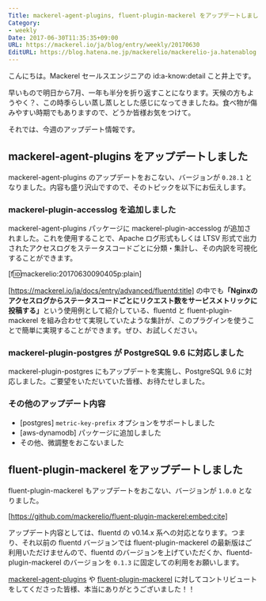 ```yaml
---
Title: mackerel-agent-plugins, fluent-plugin-mackerel をアップデートしました
Category:
- weekly
Date: 2017-06-30T11:35:35+09:00
URL: https://mackerel.io/ja/blog/entry/weekly/20170630
EditURL: https://blog.hatena.ne.jp/mackerelio/mackerelio-ja.hatenablog.mackerel.io/atom/entry/8599973812275283842
---
```


こんにちは。Mackerel セールスエンジニアの id:a-know:detail こと井上です。

早いもので明日から7月、一年も半分を折り返すことになります。天候の方もようやく？、この時季らしい蒸し蒸しとした感じになってきましたね。食べ物が傷みやすい時期でもありますので、どうか皆様お気をつけて。

それでは、今週のアップデート情報です。

## mackerel-agent-plugins をアップデートしました
mackerel-agent-plugins のアップデートをおこない、バージョンが `0.28.1` となりました。内容も盛り沢山ですので、そのトピックを以下にお伝えします。

### mackerel-plugin-accesslog を追加しました
mackerel-agent-plugins パッケージに mackerel-plugin-accesslog が追加されました。これを使用することで、Apache ログ形式もしくは LTSV 形式で出力されたアクセスログをステータスコードごとに分類・集計し、その内訳を可視化することができます。


[f:id:mackerelio:20170630090405p:plain]



[https://mackerel.io/ja/docs/entry/advanced/fluentd:title] の中でも<b>「Nginxのアクセスログからステータスコードごとにリクエスト数をサービスメトリックに投稿する」</b>という使用例として紹介している、fluentd と fluent-plugin-mackerel を組み合わせて実現していたような集計が、このプラグインを使うことで簡単に実現することができます。ぜひ、お試しください。


### mackerel-plugin-postgres が PostgreSQL 9.6 に対応しました
mackerel-plugin-postgres にもアップデートを実施し、PostgreSQL 9.6 に対応しました。ご要望をいただいていた皆様、お待たせしました。


### その他のアップデート内容

- [postgres] `metric-key-prefix` オプションをサポートしました
- [aws-dynamodb] パッケージに追加しました
- その他、微調整をおこないました



## fluent-plugin-mackerel をアップデートしました

fluent-plugin-mackerel もアップデートをおこない、バージョンが `1.0.0` となりました。

[https://github.com/mackerelio/fluent-plugin-mackerel:embed:cite]

アップデート内容としては、fluentd の v0.14.x 系への対応となります。つまり、それ以前の fluentd バージョンでは fluent-plugin-mackerel の最新版はご利用いただけませんので、fluentd のバージョンを上げていただくか、fluentd-plugin-mackerel のバージョンを `0.1.3` に固定しての利用をお願いします。


[mackerel-agent-plugins](https://github.com/mackerelio/mackerel-agent-plugins) や [fluent-plugin-mackerel](https://github.com/mackerelio/fluent-plugin-mackerel) に対してコントリビュートをしてくださった皆様、本当にありがとうございました！！
